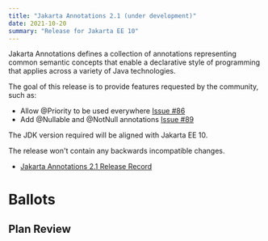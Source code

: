 ```yaml
---
title: "Jakarta Annotations 2.1 (under development)"
date: 2021-10-20
summary: "Release for Jakarta EE 10"
---
```

Jakarta Annotations defines a collection of annotations representing common semantic concepts that enable a declarative style of programming that applies across a variety of Java technologies.

The goal of this release is to provide features requested by the community, such as:

* Allow @Priority to be used everywhere [Issue #86](https://github.com/eclipse-ee4j/common-annotations-api/issues/86)
* Add @Nullable and @NotNull annotations [Issue #89](https://github.com/eclipse-ee4j/common-annotations-api/issues/89)

The JDK version required will be aligned with Jakarta EE 10.

The release won't contain any backwards incompatible changes.

* [Jakarta Annotations 2.1 Release Record](https://projects.eclipse.org/projects/ee4j.ca/releases/2.1)

# Ballots

## Plan Review

<!--
The Specification Committee Ballot concluded successfully on 2021-xx-xx with the following results.

| Representative                                 | Representative for: | Vote |
|------------------------------------------------|---------------------|------|
| Kenji Kazumura                                 | Fujitsu             |      |
| Dan Bandera, Kevin Sutter                      | IBM                 |      |
| Ed Bratt, Dmitry Kornilov                      | Oracle              |      |
| Andrew Pielage, Matt Gill                      | Payara              |      |
| Scott Stark, Mark Little                       | Red Hat             |      |
| David Blevins, Jean-Louis Monteiro             | Tomitribe           |      |
| Ivar Grimstad                                  | EE4J PMC            |      |
| Marcelo Ancelmo, Martijn Verburg               | Participant Members |      |
| Werner Keil                                    | Committer Members   |      |
| Scott (Congquan) Wang                          | Enterprise Members  |      |
|                                                | Total               |      |

The ballot was run in the [jakarta.ee-spec mailing list]()
-->